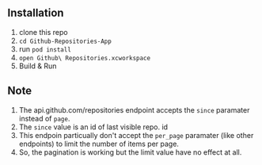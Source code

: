 ## Installation

1. clone this repo 
1. `cd Github-Repositories-App`
1. run `pod install`
1. `open Github\ Repositories.xcworkspace`
1. Build & Run

## Note
1. The api.github.com/repositories endpoint accepts the `since` paramater instead of `page`.
1. The `since` value is an id of last visible repo. id
1. This endpoin particually don't accept the `per_page` paramater (like other endpoints) to limit the number of items per page.
1. So, the pagination is working but the limit value have no effect at all.
